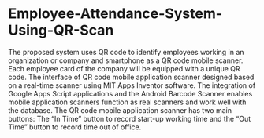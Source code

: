 # Employee-Attendance-System-Using-QR-Scan
The proposed system uses QR code to identify employees working in an organization or  company and smartphone as a QR code mobile scanner. Each employee card of the company  will be equipped with a unique QR code. The interface of QR code mobile application  scanner designed based on a real-time scanner using MIT Apps Inventor software.
The integration of Google Apps Script applications and the Android Barcode Scanner enables 
mobile application scanners function as real scanners and work well with the database.
The QR code mobile application scanner has two main buttons: The “In Time” button to record start-up working time and the “Out Time” button to record time out of office. 
